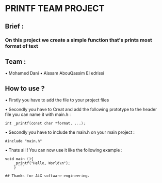 # PRINTF TEAM PROJECT

## Brief :

### On this project we create a simple function that's prints most format of text

## Team :

• Mohamed Dani
• Aissam AbouQassim El edrissi

## How to use ?

• Firstly you have to add the file to your project files

• Secondly you have to Creat and add the following prototype to the header file you can name it with main.h :

``` int _printf(const char *format, ...);  ```

• Secondly you have to include the main.h on your main project :

``` #include "main.h" ```

• Thats all ! You can now use it like the following example :

``` #include "main.h"
void main (){
    _printf("Hello, World\n");
    } ```
   
## Thanks for ALX software engineering. 
